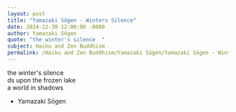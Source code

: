 ```yaml
---
layout: post
title: "Yamazaki Sōgen - Winters Silence"
date: 2024-12-30 12:00:00 -0000
author: Yamazaki Sōgen
quote: "the winter's silence  "
subject: Haiku and Zen Buddhism
permalink: /Haiku and Zen Buddhism/Yamazaki Sōgen/Yamazaki Sōgen - Winters Silence
---
```


the winter's silence  
ds upon the frozen lake  
a world in shadows  


- Yamazaki Sōgen
